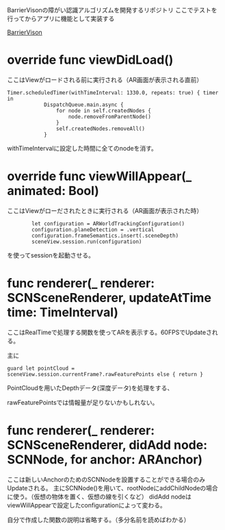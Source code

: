 BarrierVisonの障がい認識アルゴリズムを開発するリポジトリ
ここでテストを行ってからアプリに機能として実装する

[BarrierVison](https://github.com/e215402/RedBallPanchi)

# override func viewDidLoad()
ここはViewがロードされる前に実行される（AR画面が表示される直前）
```
Timer.scheduledTimer(withTimeInterval: 1330.0, repeats: true) { timer in
            DispatchQueue.main.async {
                for node in self.createdNodes {
                    node.removeFromParentNode()
                }
                self.createdNodes.removeAll()
            }
```
withTimeIntervalに設定した時間に全てのnodeを消す。

# override func viewWillAppear(_ animated: Bool)

ここはViewがローだされたときに実行される（AR画面が表示された時）
```
        let configuration = ARWorldTrackingConfiguration()
        configuration.planeDetection = .vertical
        configuration.frameSemantics.insert(.sceneDepth)
        sceneView.session.run(configuration)
```
を使ってsessionを起動させる。

# func renderer(_ renderer: SCNSceneRenderer, updateAtTime time: TimeInterval)

ここはRealTimeで処理する関数を使ってARを表示する。60FPSでUpdateされる。

主に
```
guard let pointCloud = sceneView.session.currentFrame?.rawFeaturePoints else { return }
```

PointCloudを用いたDepthデータ(深度データ)を処理をする、

rawFeaturePointsでは情報量が足りないかもしれない。

# func renderer(_ renderer: SCNSceneRenderer, didAdd node: SCNNode, for anchor: ARAnchor)

ここは新しいAnchorのためのSCNNodeを設置することができる場合のみUpdateされる。
主にSCNNode()を用いて、rootNodeにaddChildNodeの場合に使う。（仮想の物体を置く、仮想の線を引くなど）
didAdd nodeはviewWillAppearで設定したconfigurationによって変わる。


自分で作成した関数の説明は省略する。（多分名前を読めばわかる）



